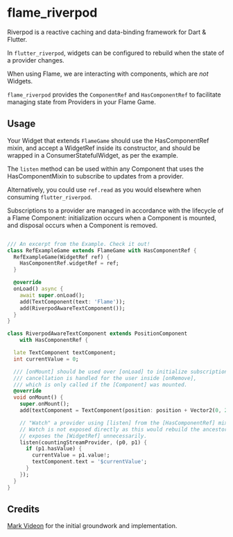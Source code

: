 # flame_riverpod

Riverpod is a reactive caching and data-binding framework for Dart & Flutter.

In `flutter_riverpod`, widgets can be configured to rebuild when the state
of a provider changes.

When using Flame, we are interacting with components, which are *not* Widgets.

`flame_riverpod` provides the `ComponentRef` and `HasComponentRef` to
facilitate managing state from Providers in your Flame Game.

## Usage

Your Widget that extends `FlameGame` should use the HasComponentRef mixin,
and accept a WidgetRef inside its constructor, and should be wrapped in a
ConsumerStatefulWidget, as per the example.

The `listen` method can be used within any Component that uses the
HasComponentMixin to subscribe to updates from a provider.

Alternatively, you could use `ref.read` as you would elsewhere when consuming `flutter_riverpod`.

Subscriptions to a provider are managed in accordance with the lifecycle
of a Flame Component: initialization occurs when a Component is mounted, and disposal
occurs when a Component is removed.

```dart

/// An excerpt from the Example. Check it out!
class RefExampleGame extends FlameGame with HasComponentRef {
  RefExampleGame(WidgetRef ref) {
    HasComponentRef.widgetRef = ref;
  }

  @override
  onLoad() async {
    await super.onLoad();
    add(TextComponent(text: 'Flame'));
    add(RiverpodAwareTextComponent());
  }
}

class RiverpodAwareTextComponent extends PositionComponent
    with HasComponentRef {

  late TextComponent textComponent;
  int currentValue = 0;

  /// [onMount] should be used over [onLoad] to initialize subscriptions,
  /// cancellation is handled for the user inside [onRemove],
  /// which is only called if the [Component] was mounted.
  @override
  void onMount() {
    super.onMount();
    add(textComponent = TextComponent(position: position + Vector2(0, 27)));

    // "Watch" a provider using [listen] from the [HasComponentRef] mixin.
    // Watch is not exposed directly as this would rebuild the ancestor that
    // exposes the [WidgetRef] unnecessarily.
    listen(countingStreamProvider, (p0, p1) {
      if (p1.hasValue) {
        currentValue = p1.value!;
        textComponent.text = '$currentValue';
      }
    });
  }
}

```

## Credits

[Mark Videon](https://markvideon.dev) for the initial groundwork and implementation.
